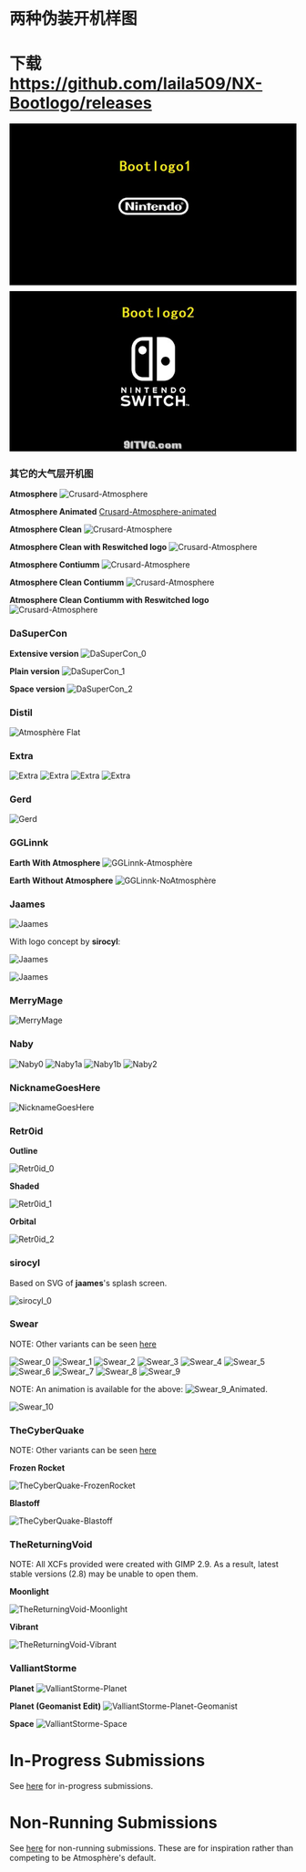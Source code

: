 
# 两种伪装开机样图
# 下载  https://github.com/laila509/NX-Bootlogo/releases
![伪装](https://github.com/laila509/NX-Bootlogo/blob/master/logo12.jpg?raw=true)

### 其它的大气层开机图

**Atmosphere**
![Crusard-Atmosphere](https://raw.githubusercontent.com/Atmosphere-NX/Atmosphere-Splashes/master/final/Crusard/Crusard_0.png)

**Atmosphere Animated**
[Crusard-Atmosphere-animated](https://raw.githubusercontent.com/Atmosphere-NX/Atmosphere-Splashes/master/final/Crusard/Crusard_0.mp4)

**Atmosphere Clean**
![Crusard-Atmosphere](https://raw.githubusercontent.com/Atmosphere-NX/Atmosphere-Splashes/master/final/Crusard/Crusard_1.png)

**Atmosphere Clean with Reswitched logo**
![Crusard-Atmosphere](https://raw.githubusercontent.com/Atmosphere-NX/Atmosphere-Splashes/master/final/Crusard/Crusard_2.png)

**Atmosphere Contiumm**
![Crusard-Atmosphere](https://raw.githubusercontent.com/Atmosphere-NX/Atmosphere-Splashes/master/final/Crusard/Crusard_3.png)

**Atmosphere Clean Contiumm**
![Crusard-Atmosphere](https://raw.githubusercontent.com/Atmosphere-NX/Atmosphere-Splashes/master/final/Crusard/Crusard_4.png)

**Atmosphere Clean Contiumm with Reswitched logo**
![Crusard-Atmosphere](https://raw.githubusercontent.com/Atmosphere-NX/Atmosphere-Splashes/master/final/Crusard/Crusard_5.png)

### DaSuperCon

**Extensive version**
![DaSuperCon_0](https://raw.githubusercontent.com/Atmosphere-NX/Atmosphere-Splashes/master/final/DaSuperCon_0.png)

**Plain version**
![DaSuperCon_1](https://raw.githubusercontent.com/Atmosphere-NX/Atmosphere-Splashes/master/final/DaSuperCon_1.png)

**Space version**
![DaSuperCon_2](https://raw.githubusercontent.com/Atmosphere-NX/Atmosphere-Splashes/master/final/DaSuperCon_2.png)

### Distil

![Atmosphère Flat](https://raw.githubusercontent.com/Atmosphere-NX/Atmosphere-Splashes/master/final/Distil_0.png)

### Extra

![Extra](https://raw.githubusercontent.com/Atmosphere-NX/Atmosphere-Splashes/master/final/Extra_0.png)
![Extra](https://raw.githubusercontent.com/Atmosphere-NX/Atmosphere-Splashes/master/final/Extra_1.png)
![Extra](https://raw.githubusercontent.com/Atmosphere-NX/Atmosphere-Splashes/master/final/Extra_2.png)
![Extra](https://raw.githubusercontent.com/Atmosphere-NX/Atmosphere-Splashes/master/final/Extra_3.png)

### Gerd

![Gerd](https://raw.githubusercontent.com/Atmosphere-NX/Atmosphere-Splashes/master/final/Gerd_0.png)

### GGLinnk

**Earth With Atmosphere**
![GGLinnk-Atmosphère](final/GGLinnk/rendus/atmos_rev5.1_atmos.png)

**Earth Without Atmosphere**
![GGLinnk-NoAtmosphère](final/GGLinnk/rendus/atmos_rev5.2_noatmos.png)

### Jaames

![Jaames](https://raw.githubusercontent.com/Atmosphere-NX/Atmosphere-Splashes/master/final/jaames_0.png)

With logo concept by **sirocyl**:

![Jaames](https://raw.githubusercontent.com/Atmosphere-NX/Atmosphere-Splashes/master/final/jaames_1.png)

![Jaames](https://raw.githubusercontent.com/Atmosphere-NX/Atmosphere-Splashes/master/final/jaames_2.png)

### MerryMage

![MerryMage](https://raw.githubusercontent.com/Atmosphere-NX/Atmosphere-Splashes/master/final/MerryMage_0.png)

### Naby

![Naby0](./final/Naby/Naby_0.png)
![Naby1a](./final/Naby/Naby_1a.png)
![Naby1b](./final/Naby/Naby_1b.png)
![Naby2](./final/Naby/Naby_2.png)

### NicknameGoesHere

![NicknameGoesHere](https://raw.githubusercontent.com/Atmosphere-NX/Atmosphere-Splashes/master/final/NicknameGoesHere_0.png)

### Retr0id

**Outline**

![Retr0id_0](https://raw.githubusercontent.com/Atmosphere-NX/Atmosphere-Splashes/master/final/Retr0id_0.png)

**Shaded**

![Retr0id_1](https://raw.githubusercontent.com/Atmosphere-NX/Atmosphere-Splashes/master/final/Retr0id_1.png)

**Orbital**

![Retr0id_2](https://raw.githubusercontent.com/Atmosphere-NX/Atmosphere-Splashes/master/final/Retr0id_2.png)

### sirocyl

Based on SVG of **jaames**'s splash screen.

![sirocyl_0](https://raw.githubusercontent.com/Atmosphere-NX/Atmosphere-Splashes/master/final/sirocyl_0.png)

### Swear

NOTE: Other variants can be seen [here](https://github.com/Atmosphere-NX/Atmosphere-Splashes/tree/master/final/Swear/README.md)

![Swear_0](https://raw.githubusercontent.com/Atmosphere-NX/Atmosphere-Splashes/master/final/Swear_0.png)
![Swear_1](https://raw.githubusercontent.com/Atmosphere-NX/Atmosphere-Splashes/master/final/Swear_1.png)
![Swear_2](https://raw.githubusercontent.com/Atmosphere-NX/Atmosphere-Splashes/master/final/Swear_2.png)
![Swear_3](https://raw.githubusercontent.com/Atmosphere-NX/Atmosphere-Splashes/master/final/Swear_3.png)
![Swear_4](https://raw.githubusercontent.com/Atmosphere-NX/Atmosphere-Splashes/master/final/Swear_4.png)
![Swear_5](https://raw.githubusercontent.com/Atmosphere-NX/Atmosphere-Splashes/master/final/Swear_5.png)
![Swear_6](https://raw.githubusercontent.com/Atmosphere-NX/Atmosphere-Splashes/master/final/Swear_6.png)
![Swear_7](https://raw.githubusercontent.com/Atmosphere-NX/Atmosphere-Splashes/master/final/Swear_7.png)
![Swear_8](https://raw.githubusercontent.com/Atmosphere-NX/Atmosphere-Splashes/master/final/Swear_8.png)
![Swear_9](https://raw.githubusercontent.com/Atmosphere-NX/Atmosphere-Splashes/master/final/Swear_9.png)

NOTE: An animation is available for the above:
![Swear_9_Animated](https://raw.githubusercontent.com/Atmosphere-NX/Atmosphere-Splashes/master/final/Swear/Swear_9-Animated.gif).

![Swear_10](https://raw.githubusercontent.com/Atmosphere-NX/Atmosphere-Splashes/master/final/Swear_10.png)

### TheCyberQuake

NOTE: Other variants can be seen [here](https://github.com/Atmosphere-NX/Atmosphere-Splashes/tree/master/final/TheCyberQuake/README.md)

**Frozen Rocket**

![TheCyberQuake-FrozenRocket](https://raw.githubusercontent.com/Atmosphere-NX/Atmosphere-Splashes/master/final/TheCyberQuake_3.png)

**Blastoff**

![TheCyberQuake-Blastoff](https://raw.githubusercontent.com/Atmosphere-NX/Atmosphere-Splashes/master/final/TheCyberQuake_4.png)


### TheReturningVoid

NOTE: All XCFs provided were created with GIMP 2.9. As a result, latest stable versions (2.8) may be unable to open them.

**Moonlight**

![TheReturningVoid-Moonlight](https://raw.githubusercontent.com/Atmosphere-NX/Atmosphere-Splashes/master/final/TheReturningVoid_0.png)

**Vibrant**

![TheReturningVoid-Vibrant](https://raw.githubusercontent.com/Atmosphere-NX/Atmosphere-Splashes/master/final/TheReturningVoid_1.png)

### ValliantStorme

**Planet**
![ValliantStorme-Planet](https://raw.githubusercontent.com/Atmosphere-NX/Atmosphere-Splashes/master/final/valliantstorme_0.png)

**Planet (Geomanist Edit)**
![ValliantStorme-Planet-Geomanist](https://raw.githubusercontent.com/Atmosphere-NX/Atmosphere-Splashes/master/final/valliantstorme_1.png)

**Space**
![ValliantStorme-Space](https://raw.githubusercontent.com/Atmosphere-NX/Atmosphere-Splashes/master/final/valliantstorme_2.png)


# In-Progress Submissions

See [here](https://github.com/Atmosphere-NX/Atmosphere-Splashes/tree/master/in_progress/Readme.md) for in-progress submissions.

# Non-Running Submissions

See [here](https://github.com/Atmosphere-NX/Atmosphere-Splashes/tree/master/non_running/Readme.md) for non-running submissions. These are for inspiration rather than competing to be Atmosphère's default.
